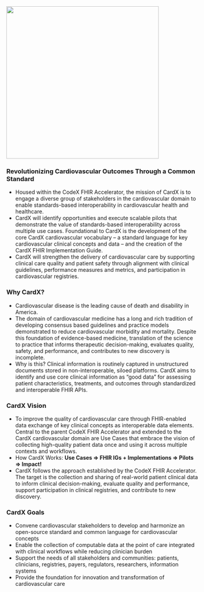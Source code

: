 <div style="text-align: left;">
<img src="image2022-7-27_8-34-11.png" width="400" >
</div>

### Revolutionizing Cardiovascular Outcomes Through a Common Standard

- Housed within the CodeX FHIR Accelerator, the mission of CardX is to engage a diverse group of stakeholders in the cardiovascular domain to enable standards-based interoperability in cardiovascular health and healthcare.
- CardX will identify opportunities and execute scalable pilots that demonstrate the value of standards-based interoperability across multiple use cases. Foundational to CardX is the development of the core CardX cardiovascular vocabulary – a standard language for key cardiovascular clinical concepts and data – and the creation of the CardX FHIR Implementation Guide.
- CardX will strengthen the delivery of cardiovascular care by supporting clinical care quality and patient safety through alignment with clinical guidelines, performance measures and metrics, and participation in cardiovascular registries.
### Why CardX?
- Cardiovascular disease is the leading cause of death and disability in America.
- The domain of cardiovascular medicine has a long and rich tradition of developing consensus based guidelines and practice models demonstrated to reduce cardiovascular morbidity and mortality. Despite this foundation of evidence-based medicine, translation of the science to practice that informs therapeutic decision-making, evaluates quality, safety, and performance, and contributes to new discovery is incomplete.
- Why is this? Clinical information is routinely captured in unstructured documents stored in non-interoperable, siloed platforms. CardX aims to identify and use core clinical information as “good data” for assessing patient characteristics, treatments, and outcomes through standardized and interoperable FHIR APIs. 

### CardX Vision
- To improve the quality of cardiovascular care through FHIR-enabled data exchange of key clinical concepts as interoperable data elements. Central to the parent CodeX FHIR Accelerator and extended to the CardX cardiovascular domain are Use Cases that embrace the vision of collecting high-quality patient data once and using it across multiple contexts and workflows.
- How CardX Works: **Use Cases => FHIR IGs + Implementations => Pilots => Impact!**
- CardX follows the approach established by the CodeX FHIR Accelerator. The target is the collection and sharing of real-world patient clinical data to inform clinical decision-making, evaluate quality and performance, support participation in clinical registries, and contribute to new discovery.


### CardX Goals
- Convene cardiovascular stakeholders to develop and harmonize an open-source standard and common language for cardiovascular concepts
- Enable the collection of computable data at the point of care integrated with clinical workflows while reducing clinician burden
- Support the needs of all stakeholders and communities: patients, clinicians, registries, payers, regulators, researchers, information systems
- Provide the foundation for innovation and transformation of cardiovascular care


